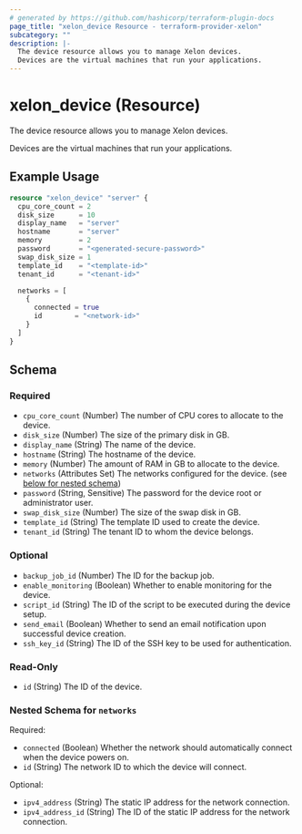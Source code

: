 ```yaml
---
# generated by https://github.com/hashicorp/terraform-plugin-docs
page_title: "xelon_device Resource - terraform-provider-xelon"
subcategory: ""
description: |-
  The device resource allows you to manage Xelon devices.
  Devices are the virtual machines that run your applications.
---
```


# xelon_device (Resource)

The device resource allows you to manage Xelon devices.

Devices are the virtual machines that run your applications.

## Example Usage

```terraform
resource "xelon_device" "server" {
  cpu_core_count = 2
  disk_size      = 10
  display_name   = "server"
  hostname       = "server"
  memory         = 2
  password       = "<generated-secure-password>"
  swap_disk_size = 1
  template_id    = "<template-id>"
  tenant_id      = "<tenant-id>"

  networks = [
    {
      connected = true
      id        = "<network-id>"
    }
  ]
}
```

<!-- schema generated by tfplugindocs -->
## Schema

### Required

- `cpu_core_count` (Number) The number of CPU cores to allocate to the device.
- `disk_size` (Number) The size of the primary disk in GB.
- `display_name` (String) The name of the device.
- `hostname` (String) The hostname of the device.
- `memory` (Number) The amount of RAM in GB to allocate to the device.
- `networks` (Attributes Set) The networks configured for the device. (see [below for nested schema](#nestedatt--networks))
- `password` (String, Sensitive) The password for the device root or administrator user.
- `swap_disk_size` (Number) The size of the swap disk in GB.
- `template_id` (String) The template ID used to create the device.
- `tenant_id` (String) The tenant ID to whom the device belongs.

### Optional

- `backup_job_id` (Number) The ID for the backup job.
- `enable_monitoring` (Boolean) Whether to enable monitoring for the device.
- `script_id` (String) The ID of the script to be executed during the device setup.
- `send_email` (Boolean) Whether to send an email notification upon successful device creation.
- `ssh_key_id` (String) The ID of the SSH key to be used for authentication.

### Read-Only

- `id` (String) The ID of the device.

<a id="nestedatt--networks"></a>
### Nested Schema for `networks`

Required:

- `connected` (Boolean) Whether the network should automatically connect when the device powers on.
- `id` (String) The network ID to which the device will connect.

Optional:

- `ipv4_address` (String) The static IP address for the network connection.
- `ipv4_address_id` (String) The ID of the static IP address for the network connection.
